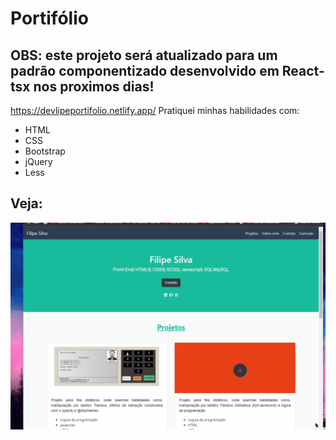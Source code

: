 # Portifólio

 ## OBS: este projeto será atualizado para um padrão componentizado desenvolvido em React-tsx nos proximos dias!
https://devlipeportifolio.netlify.app/
 Pratiquei minhas habilidades com:
* HTML
* CSS
* Bootstrap
* jQuery
* Less
## Veja:
<img src ="image\animacao_port.gif">
